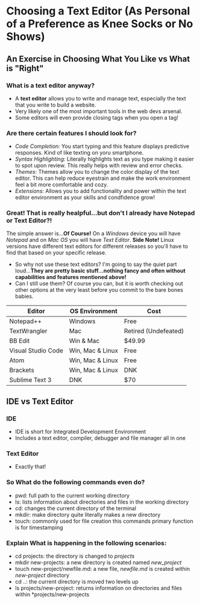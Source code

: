 # Choosing a Text Editor (As Personal of a Preference as Knee Socks or No Shows)

## An Exercise in Choosing What You Like vs What is "Right"

### What is a **text editor** anyway?
- A **text editor** allows you to write and manage text, especially the text that you
write to build a website.
- Very likely one of the most important tools in the web devs arsenal.
- Some editors will even provide closing tags when you open a tag!

### Are there certain features I should look for?
- *Code Completion:* You start typing and this feature displays predictive responses.
Kind of like texting on yoru smartphone.
- *Syntax Highlighting:* Literally highlights text as you type making it easier to spot
upon review.  This really helps with review and error checks.
- *Themes:* Themes allow you to change the color display of the text editor.  This can help
reduce eyestrain and make the work environment feel a bit more comfortable and cozy.
- *Extensions:* Allows you to add functionality and power within the text editor environment
as your skills and condfidence grow!

### Great!  That is really healpful...but don't I already have Notepad or Text Editor?!
The simple answer is...**Of Course!**  On a *Windows* device you will have *Notepad* and on *Mac OS*
you will have *Text Editor*.  **Side Note!** Linux versions have different text editors for 
different releases so you'll have to find that based on your specific release.
- So why not use these text editors?  I'm going to say the quiet part loud...**They are pretty
basic stuff...nothing fancy and often without capabilities and features mentioned above!**
- Can I still use them?  Of course you can, but it is worth checking out other options at
the very least before you commit to the bare bones babies.

| **Editor** | **OS Environment** | **Cost** |
| ---------- | ------------------ | -------- |
| Notepad++ | Windows | Free |
| TextWrangler | Mac | Retired (Undefeated) |
| BB Edit | Win & Mac | $49.99|
| Visual Studio Code | Win, Mac & Linux | Free|
| Atom | Win, Mac & Linux | Free |
| Brackets | Win, Mac & Linux | DNK |
| Sublime Text 3 | DNK | $70 |

## IDE vs Text Editor
### IDE
- IDE is short for Integrated Development Environment
- Includes a text editor, compiler, debugger and file manager all in one
### Text Editor
- Exactly that!

### So What do the following commands even do?
- pwd: full path to the current working directory
- ls: lists information about directories and files in the working directory
- cd: changes the current directory of the terminal
- mkdir: make directory quite literally makes a new directory
- touch: commonly used for file creation this commands primary function is for timestamping

### Explain What is happening in the following scenarios:
- cd projects: the directory is changed to *projects*
- mkdir new-projects: a new directory is created named *new_project*
- touch new-project/newfile.md: a new file, *newfile.md* is created within *new-project* directory
- cd ..: the current directory is moved two levels up
- ls projects/new-project: returns information on directories and files within *projects/new-projects



